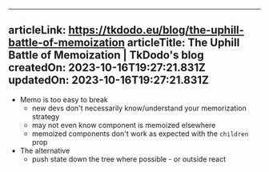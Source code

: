 -----------------------
articleLink: https://tkdodo.eu/blog/the-uphill-battle-of-memoization
articleTitle: The Uphill Battle of Memoization | TkDodo&#x27;s blog
createdOn: 2023-10-16T19:27:21.831Z
updatedOn: 2023-10-16T19:27:21.831Z
-----------------------

- Memo is too easy to break
  - new devs don't necessarily know/understand your memorization strategy
  - may not even know component is memoized elsewhere
  - memoized components don't work as expected with the `children` prop
- The alternative
  - push state down the tree where possible - or outside react